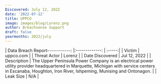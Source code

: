 ```yaml
---
Discovered: July 12, 2022
date: '2022-07-12'
title: UPPCO
image: images/blog/Lorenz.png
author: Breachsense Support
draft: false
yearmonths: 2022/july
---
```


| Data Breach Report------------:     |:-------------:    | :-----:|
| Victim      | uppco.com      | 
| Threat Actor      | Lorenz      | 
| Date Discovered      | Jul 12, 2022      | 
| Description      | The Upper Peninsula Power Company is an electrical power utility provider headquartered in Marquette, Michigan with service centers in Escanaba, Houghton, Iron River, Ishpeming, Munising and Ontonagon.      | 
| Leak Size      | N/A      | 

